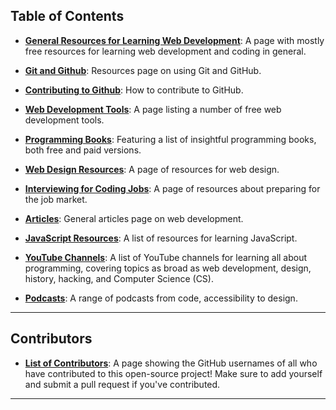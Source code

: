 ## Table of Contents

* [**General Resources for Learning Web Development**](generalResources.md): A page with mostly free resources for learning web development and coding in general.

* [**Git and Github**](GitandGitHub_Resources/Using_Git_and_GitHub.md): Resources page on using Git and GitHub.

* [**Contributing to Github**](GitandGitHub_Resources/Contributing_to_GitHub.md): How to contribute to GitHub.

* [**Web Development Tools**](FreeTools.md): A page listing a number of free web development tools.

* [**Programming Books**](Programming_Books.md): Featuring a list of insightful programming books, both free and paid versions.

* [**Web Design Resources**](WebDesignLearningResources.md): A page of resources for web design.

* [**Interviewing for Coding Jobs**](HowtoInterviewforCodeJobs.md): A page of resources about preparing for the job market.

* [**Articles**](DevelopmentArticles.md): General articles page on web development.

* [**JavaScript Resources**](JavaScript.md): A list of resources for learning JavaScript.

* [**YouTube Channels**](YouTubeChannels_forLearning.md): A list of YouTube channels for learning all about programming, covering topics as broad as web development, design, history, hacking, and Computer Science (CS).
  
* [**Podcasts**](Podcasts.md): A range of podcasts from code, accessibility to design.

---

## Contributors

* [**List of Contributors**](CONTRIBUTORS.md): A page showing the GitHub usernames of all who have contributed to this open-source project! Make sure to add yourself and submit a pull request if you've contributed.

---
